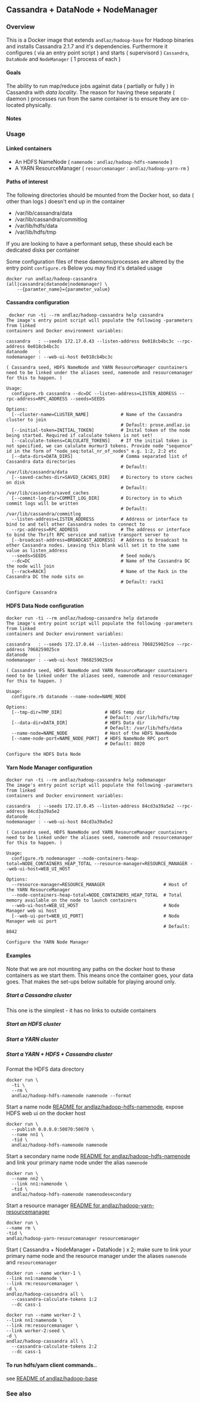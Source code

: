 ## Cassandra + DataNode + NodeManager

### Overview

This is a Docker image that extends `andlaz/hadoop-base` for Hadoop binaries and installs Cassandra 2.1.7 and it's dependencies. Furthermore it configures ( via an entry point script ) and starts ( supervisord ) `Cassandra`, `DataNode` and `NodeManager` ( 1 process of each ) 

#### Goals

The ability to run map/reduce jobs against data ( partially or fully ) in Cassandra with _data locality_. The reason for having these separate ( daemon ) processes run from the same container is to ensure they are co-located physically. 

#### Notes

### Usage

#### Linked containers

 - An HDFS NameNode ( `namenode` : `andlaz/hadoop-hdfs-namenode` )
 - A YARN ResourceManager ( `resourcemanager` : `andlaz/hadoop-yarn-rm` )

#### Paths of interest

The following directories should be mounted from the Docker host, so data ( other than logs ) doesn't end up in the container

 - /var/lib/cassandra/data
 - /var/lib/cassandra/commitlog
 - /var/lib/hdfs/data
 - /var/lib/hdfs/tmp

If you are looking to have a performant setup, these should each be dedicated disks per container

Some configuration files of these daemons/processes are altered by the entry point `configure.rb` Below you may find it's detailed usage

    docker run andlaz/hadoop-cassandra (all|cassandra|datanode|nodemanager) \
    	--{paramter_name}={parameter_value}

#### Cassandra configuration

```
 docker run -ti --rm andlaz/hadoop-cassandra help cassandra
The image's entry point script will populate the following -parameters from linked
containers and Docker environment variables:

cassandra	: --seeds 172.17.0.43 --listen-address 0e018cb4bc3c --rpc-address 0e018cb4bc3c 
datanode	: 
nodemanager	: --web-ui-host 0e018cb4bc3c

( Cassandra seed, HDFS NameNode and YARN ResourceManager countainers need to be linked under the aliases seed, namenode and resourcemanager for this to happen. )

Usage:
  configure.rb cassandra --dc=DC --listen-address=LISTEN_ADDRESS --rpc-address=RPC_ADDRESS --seeds=SEEDS

Options:
  [--cluster-name=CLUSTER_NAME]            # Name of the Cassandra cluster to join
                                           # Default: prose.andlaz.io
  [--initial-token=INITIAL_TOKEN]          # Inital token of the node being started. Required if calculate tokens is not set!
  [--calculate-tokens=CALCULATE_TOKENS]    # If the initial token is not specified, we can calulate murmur3 tokens. Provide node "sequence" id in the form of "node_seq:total_nr_of_nodes" e.g. 1:2, 2:2 etc
  [--data-dirs=DATA_DIRS]                  # Comma separated list of Cassandra data directories
                                           # Default: /var/lib/cassandra/data
  [--saved-caches-dir=SAVED_CACHES_DIR]    # Directory to store caches on disk
                                           # Default: /var/lib/cassandra/saved_caches
  [--commit-log-dir=COMMIT_LOG_DIR]        # Directory in to which commit logs will be written
                                           # Default: /var/lib/cassandra/commitlog
  --listen-address=LISTEN_ADDRESS          # Address or interface to bind to and tell other Cassandra nodes to connect to
  --rpc-address=RPC_ADDRESS                # The address or interface to bind the Thrift RPC service and native transport server to
  [--broadcast-address=BROADCAST_ADDRESS]  # Address to broadcast to other Cassandra nodes. Leaving this blank will set it to the same value as listen_address
  --seeds=SEEDS                            # Seed node/s
  --dc=DC                                  # Name of the Cassandra DC the node will join
  [--rack=RACK]                            # Name of the Rack in the Cassandra DC the node sits on
                                           # Default: rack1

Configure Cassandra
```

#### HDFS Data Node configuration

```
docker run -ti --rm andlaz/hadoop-cassandra help datanode
The image's entry point script will populate the following -parameters from linked
containers and Docker environment variables:

cassandra	: --seeds 172.17.0.44 --listen-address 7068259025ce --rpc-address 7068259025ce 
datanode	: 
nodemanager	: --web-ui-host 7068259025ce

( Cassandra seed, HDFS NameNode and YARN ResourceManager countainers need to be linked under the aliases seed, namenode and resourcemanager for this to happen. )

Usage:
  configure.rb datanode --name-node=NAME_NODE

Options:
  [--tmp-dir=TMP_DIR]                # HDFS temp dir
                                     # Default: /var/lib/hdfs/tmp
  [--data-dir=DATA_DIR]              # HDFS Data dir
                                     # Default: /var/lib/hdfs/data
  --name-node=NAME_NODE              # Host of the HDFS NameNode
  [--name-node-port=NAME_NODE_PORT]  # HDFS NameNode RPC port
                                     # Default: 8020

Configure the HDFS Data Node
```

#### Yarn Node Manager configuration

```
docker run -ti --rm andlaz/hadoop-cassandra help nodemanager
The image's entry point script will populate the following -parameters from linked
containers and Docker environment variables:

cassandra	: --seeds 172.17.0.45 --listen-address 84cd3a39a5e2 --rpc-address 84cd3a39a5e2 
datanode	: 
nodemanager	: --web-ui-host 84cd3a39a5e2

( Cassandra seed, HDFS NameNode and YARN ResourceManager countainers need to be linked under the aliases seed, namenode and resourcemanager for this to happen. )

Usage:
  configure.rb nodemanager --node-containers-heap-total=NODE_CONTAINERS_HEAP_TOTAL --resource-manager=RESOURCE_MANAGER --web-ui-host=WEB_UI_HOST

Options:
  --resource-manager=RESOURCE_MANAGER                      # Host of the YARN ResourceManager
  --node-containers-heap-total=NODE_CONTAINERS_HEAP_TOTAL  # Total memory available on the node to launch containers
  --web-ui-host=WEB_UI_HOST                                # Node Manager web ui host
  [--web-ui-port=WEB_UI_PORT]                              # Node Manager web ui port
                                                           # Default: 8042

Configure the YARN Node Manager
```

#### Examples

Note that we are not mounting any paths on the docker host to these containers as we start them. This means once the container goes,
your data goes. That makes the set-ups below suitable for playing around only.

##### Start a Cassandra cluster

This one is the simplest - it has no links to outside containers

##### Start an HDFS cluster

##### Start a YARN cluster

##### Start a YARN + HDFS + Cassandra cluster

Format the HDFS data directory

    docker run \
      -ti \
      --rm \
      andlaz/hadoop-hdfs-namenode namenode --format

Start a name node [README for andlaz/hadoop-hdfs-namenode](), expose HDFS web ui on the docker host

    docker run \
      --publish 0.0.0.0:50070:50070 \
      --name nn1 \
      -tid \
      andlaz/hadoop-hdfs-namenode namenode

Start a secondary name node [README for andlaz/hadoop-hdfs-namenode]() and link your primary name node under the alias `namenode`

    docker run \
      --name nn2 \
      --link nn1:namenode \
      -tid \
      andlaz/hadoop-hdfs-namenode namenodesecondary

Start a resource manager [README for andlaz/hadoop-yarn-resourcemanager]()

    docker run \
    --name rm \
    -tid \
    andlaz/hadoop-yarn-resourcemanager resourcemanager

Start ( Cassandra + NodeManager + DataNode ) x 2; make sure to link your primary name node and the resource manager under the aliases `namenode` and `resourcemanager`

    docker run --name worker-1 \
    --link nn1:namenode \
    --link rm:resourcemanager \
    -d \
    andlaz/hadoop-cassandra all \
      --cassandra-calculate-tokens 1:2
      --dc cass-1
    
    docker run --name worker-2 \
    --link nn1:namenode \
    --link rm:resourcemanager \
    --link worker-2:seed \
    -d \
    andlaz/hadoop-cassandra all \
      --cassandra-calculate-tokens 2:2
      --dc cass-1

#### To run hdfs/yarn client commands..

see [README of andlaz/hadoop-base](http://github.com/andlaz/hadoop-base)

### See also

